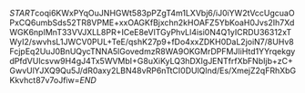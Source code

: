 $START$coqi6KWxPYqOuJNHGWt583pPZgT4m1LXVbj6/iJ0iYW2tVccUgcuaOPxCQ6umbSds52TR8VPME+xxOAGKfBjxchn2kHOAFZ5YbKoaH0Jvs2Ih7XdWGK6npIMnT33VVJXLL8PR+ICeE8eVlTGyPhvLl4isi0N4Q1yICRDU36312xTWyI2/swvhsL1JWCV0PUL+TeE/qshK27p9+fDo4xxZDKH0DaL2joiN7/8UHv8FcjpEq2UuJ0BnUQycTNNA5lGovedmzR8WA9OKGMrDPFMJIiHtd1YYrqekgydPfdVUlcsvw9H4gJ4Tx5WVMbI+G8uXiKyLQ3hDXIgJENTfrfXbFNbIjb+zC+GwvUlYJXQ9Qu5J/dR0axy2LBN48vRP6nTtCI0DUlQlnd/Es/XmejZ2qFRhXbGKkvhct87v7oJfiw=$END$